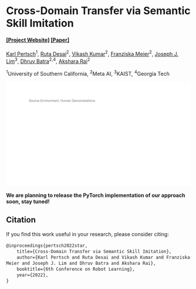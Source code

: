 # Cross-Domain Transfer via Semantic Skill Imitation

#### [[Project Website]](https://kpertsch.github.io/star/) [[Paper]](https://openreview.net/forum?id=AdFROt9BoqE)
[Karl Pertsch](https://kpertsch.github.io/)<sup>1</sup>, [Ruta Desai](https://rutadesai.github.io/)<sup>2</sup>, 
[Vikash Kumar](https://vikashplus.github.io/)<sup>2</sup>, [Franziska Meier](https://fmeier.github.io/)<sup>2</sup>, 
[Joseph J. Lim](https://www.clvrai.com/)<sup>3</sup>, [Dhruv Batra](https://faculty.cc.gatech.edu/~dbatra/)<sup>2,4</sup>, 
[Akshara Rai](https://ai.facebook.com/people/akshara-rai/)<sup>2</sup>

<sup>1</sup>University of Southern California, 
<sup>2</sup>Meta AI, 
<sup>3</sup>KAIST, 
<sup>4</sup>Georgia Tech 

![](https://github.com/kpertsch/star/blob/main/docs/resources/STAR_teaser_gif.gif)

**We are planning to release the PyTorch implementation of our approach soon, stay tuned!**



## Citation
If you find this work useful in your research, please consider citing:
```
@inproceedings{pertsch2022star,
    title={Cross-Domain Transfer via Semantic Skill Imitation},
    author={Karl Pertsch and Ruta Desai and Vikash Kumar and Franziska Meier and Joseph J. Lim and Dhruv Batra and Akshara Rai},
    booktitle={6th Conference on Robot Learning},
    year={2022},
}
```
